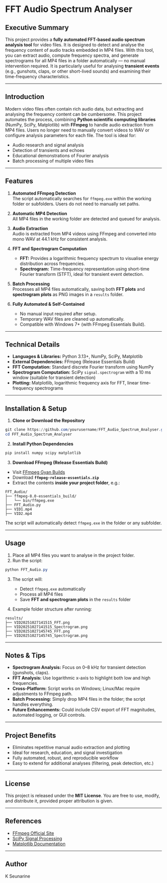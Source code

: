 # FFT Audio Spectrum Analyser

## Executive Summary
This project provides a **fully automated FFT-based audio spectrum analysis tool** for video files. It is designed to detect and analyse the frequency content of audio tracks embedded in MP4 files. With this tool, you can extract audio, compute frequency spectra, and generate spectrograms for all MP4 files in a folder automatically — no manual intervention required. It is particularly useful for analysing **transient events** (e.g., gunshots, claps, or other short-lived sounds) and examining their time-frequency characteristics.

---

## Introduction
Modern video files often contain rich audio data, but extracting and analysing the frequency content can be cumbersome. This project automates the process, combining **Python scientific computing libraries** (NumPy, SciPy, Matplotlib) with **FFmpeg** to handle audio extraction from MP4 files. Users no longer need to manually convert videos to WAV or configure analysis parameters for each file. The tool is ideal for:

- Audio research and signal analysis
- Detection of transients and echoes
- Educational demonstrations of Fourier analysis
- Batch processing of multiple video files

---

## Features

1. **Automated FFmpeg Detection**  
   The script automatically searches for `ffmpeg.exe` within the working folder or subfolders. Users do not need to manually set paths.

2. **Automatic MP4 Detection**  
   All MP4 files in the working folder are detected and queued for analysis.

3. **Audio Extraction**  
   Audio is extracted from MP4 videos using FFmpeg and converted into mono WAV at 44.1 kHz for consistent analysis.

4. **FFT and Spectrogram Computation**  
   - **FFT:** Provides a logarithmic frequency spectrum to visualise energy distribution across frequencies.  
   - **Spectrogram:** Time-frequency representation using short-time Fourier transform (STFT), ideal for transient event detection.

5. **Batch Processing**  
   Processes all MP4 files automatically, saving both **FFT plots** and **spectrogram plots** as PNG images in a `results` folder.

6. **Fully Automated & Self-Contained**  
   - No manual input required after setup.  
   - Temporary WAV files are cleaned up automatically.  
   - Compatible with Windows 7+ (with FFmpeg Essentials Build).

---

## Technical Details

- **Languages & Libraries:** Python 3.13+, NumPy, SciPy, Matplotlib  
- **External Dependencies:** FFmpeg (Release Essentials Build)  
- **FFT Computation:** Standard discrete Fourier transform using NumPy  
- **Spectrogram Computation:** SciPy `signal.spectrogram` with a 10 ms window (suitable for transient detection)  
- **Plotting:** Matplotlib, logarithmic frequency axis for FFT, linear time-frequency spectrograms

---

## Installation & Setup

1. **Clone or Download the Repository**  

```powershell
git clone https://github.com/yourusername/FFT_Audio_Spectrum_Analyser.git
cd FFT_Audio_Spectrum_Analyser
```

2. **Install Python Dependencies**  

```powershell
pip install numpy scipy matplotlib
```

3. **Download FFmpeg (Release Essentials Build)**  

- Visit [FFmpeg Gyan Builds](https://www.gyan.dev/ffmpeg/builds/)  
- Download **`ffmpeg-release-essentials.zip`**  
- Extract the contents **inside your project folder**, e.g.:  

```
FFT_Audio/
├── ffmpeg-8.0-essentials_build/
│   └── bin/ffmpeg.exe
├── FFT_Audio.py
├── VID1.mp4
├── VID2.mp4
```

The script will automatically detect `ffmpeg.exe` in the folder or any subfolder.

---

## Usage

1. Place all MP4 files you want to analyse in the project folder.
2. Run the script:

```powershell
python FFT_Audio.py
```

3. The script will:
   - Detect `ffmpeg.exe` automatically  
   - Process all MP4 files  
   - Save **FFT and spectrogram plots** in the `results` folder  

4. Example folder structure after running:

```
results/
├── VID20251027141515_FFT.png
├── VID20251027141515_Spectrogram.png
├── VID20251027145745_FFT.png
├── VID20251027145745_Spectrogram.png
```

---

## Notes & Tips

- **Spectrogram Analysis:** Focus on 0–8 kHz for transient detection (gunshots, claps).  
- **FFT Analysis:** Use logarithmic x-axis to highlight both low and high frequencies.  
- **Cross-Platform:** Script works on Windows; Linux/Mac require adjustments to FFmpeg path.  
- **Batch Processing:** Simply drop MP4 files in the folder; the script handles everything.  
- **Future Enhancements:** Could include CSV export of FFT magnitudes, automated logging, or GUI controls.

---

## Project Benefits

- Eliminates repetitive manual audio extraction and plotting  
- Ideal for research, education, and signal investigation  
- Fully automated, robust, and reproducible workflow  
- Easy to extend for additional analyses (filtering, peak detection, etc.)

---

## License

This project is released under the **MIT License**. You are free to use, modify, and distribute it, provided proper attribution is given.

---

## References

- [FFmpeg Official Site](https://ffmpeg.org/)  
- [SciPy Signal Processing](https://docs.scipy.org/doc/scipy/reference/signal.html)  
- [Matplotlib Documentation](https://matplotlib.org/stable/users/index.html)  

---

## Author

K Seunarine
